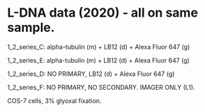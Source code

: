 # L-DNA data (2020) - all on same sample.

1_2_series_C: alpha-tubulin (m) + LB12 (d) + Alexa Fluor 647 (g)

1_2_series_E: alpha-tubulin (m) + LB12 (d) + Alexa Fluor 647 (g)

1_2_series_D: NO PRIMARY, LB12 (d) + Alexa Fluor 647 (g)

1_2_series_F: NO PRIMARY, NO SECONDARY. IMAGER ONLY (L1).


COS-7 cells, 3% glyoxal fixation.